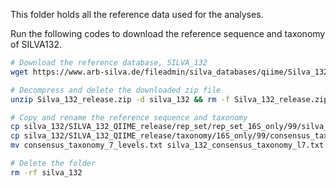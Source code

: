 This folder holds all the reference data used for the analyses.

Run the following codes to download the reference sequence and taxonomy of SILVA132.
```bash
# Download the reference database, SILVA_132
wget https://www.arb-silva.de/fileadmin/silva_databases/qiime/Silva_132_release.zip

# Decompress and delete the downloaded zip file 
unzip Silva_132_release.zip -d silva_132 && rm -f Silva_132_release.zip

# Copy and rename the reference sequence and taxonomy 
cp silva_132/SILVA_132_QIIME_release/rep_set/rep_set_16S_only/99/silva_132_99_16S.fna .
cp silva_132/SILVA_132_QIIME_release/taxonomy/16S_only/99/consensus_taxonomy_7_levels.txt .
mv consensus_taxonomy_7_levels.txt silva_132_consensus_taxonomy_l7.txt

# Delete the folder
rm -rf silva_132
```
